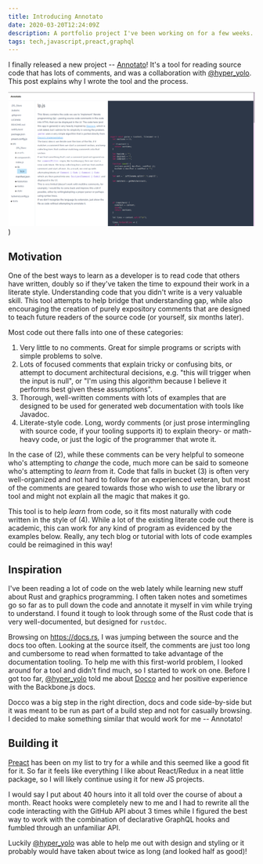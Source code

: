 ```yaml
---
title: Introducing Annotato
date: 2020-03-20T12:24:09Z
description: A portfolio project I've been working on for a few weeks.
tags: tech,javascript,preact,graphql
---
```


I finally released a new project --
[Annotato](https://annotato.nikbrendler.com)! It's a tool for reading source
code that has lots of comments, and was a collaboration with
[@hyper_yolo](https://twitter.com/hyper_yolo). This post explains why I wrote
the tool and the process.

![Annotato](./annotato.png))

## Motivation

One of the best ways to learn as a developer is to read code that others have
written, doubly so if they've taken the time to expound their work in a literate
style. Understanding code that you didn't write is a very valuable skill. This
tool attempts to help bridge that understanding gap, while also encouraging the
creation of purely expository comments that are designed to teach future readers
of the source code (or yourself, six months later).

Most code out there falls into one of these categories:
1. Very little to no comments. Great for simple programs or scripts with simple
   problems to solve.
2. Lots of focused comments that explain tricky or confusing bits, or attempt to
   document architectural decisions, e.g. "this will trigger when the input is
   null", or "I'm using this algorithm because I believe it performs best given
   these assumptions".
3. Thorough, well-written comments with lots of examples that are designed to be
   used for generated web documentation with tools like Javadoc.
4. Literate-style code. Long, wordy comments (or just prose intermingling with
   source code, if your tooling supports it) to explain theory- or
   math-heavy code, or just the logic of the programmer that wrote it.

In the case of (2), while these comments can be very helpful to someone who's
attempting to _change_ the code, much more can be said to someone who's
attempting to _learn_ from it. Code that falls in bucket (3) is often very
well-organized and not hard to follow for an experienced veteran, but most of
the comments are geared towards those who wish to _use_ the library or tool and
might not explain all the magic that makes it go.

This tool is to help _learn_ from code, so it fits most naturally with code
written in the style of (4). While a lot of the existing literate code out there
is academic, this can work for any kind of program as evidenced by the examples
below. Really, any tech blog or tutorial with lots of code examples could be
reimagined in this way!

## Inspiration

I've been reading a lot of code on the web lately while learning new stuff about
Rust and graphics programming. I often taken notes and sometimes go so far as to
pull down the code and annotate it myself in vim while trying to understand. I
found it tough to look through some of the Rust code that is very
well-documented, but designed for `rustdoc`.

Browsing on https://docs.rs, I was jumping between the source and the docs too
often. Looking at the source itself, the comments are just too long and
cumbersome to read when formatted to take advantage of the documentation
tooling. To help me with this first-world problem, I looked around for a tool
and didn't find much, so I started to work on one. Before I got too far,
[@hyper_yolo](https://twitter.com/hyper_yolo) told me about
[Docco](https://github.com/jashkenas/docco) and her positive experience with the
Backbone.js docs.

Docco was a big step in the right direction, docs and code side-by-side but it
was meant to be run as part of a build step and not for casually browsing. I
decided to make something similar that would work for me -- Annotato!

## Building it

[Preact](https://preactjs.com) has been on my list to try for a while and this
seemed like a good fit for it. So far it feels like everything I like about
React/Redux in a neat little package, so I will likely continue using it for new
JS projects.

I would say I put about 40 hours into it all told over the course of about a
month. React hooks were completely new to me and I had to rewrite all the
code interacting with the GitHub API about 3 times while I figured the best way
to work with the combination of declarative GraphQL hooks and fumbled through
an unfamiliar API.

Luckily [@hyper_yolo](https://twitter.com/hyper_yolo) was able to help me out
with design and styling or it probably would have taken about twice as long (and
looked half as good)!
